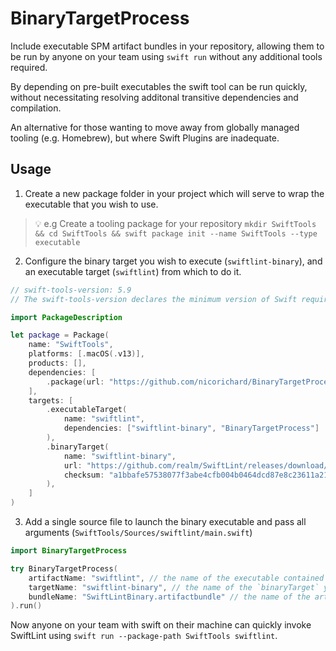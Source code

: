 # BinaryTargetProcess

Include executable SPM artifact bundles in your repository, allowing them to be run by anyone on your team using `swift run` without any additional tools required.

By depending on pre-built executables the swift tool can be run quickly, without necessitating resolving additonal transitive dependencies and compilation.

An alternative for those wanting to move away from globally managed tooling (e.g. Homebrew), but where Swift Plugins are inadequate.

## Usage

1. Create a new package folder in your project which will serve to wrap the executable that you wish to use.

> 💡 e.g Create a tooling package for your repository `mkdir SwiftTools && cd SwiftTools && swift package init --name SwiftTools --type executable`

2. Configure the binary target you wish to execute (`swiftlint-binary`), and an executable target (`swiftlint`) from which to do it.

```swift
// swift-tools-version: 5.9
// The swift-tools-version declares the minimum version of Swift required to build this package.

import PackageDescription

let package = Package(
    name: "SwiftTools",
    platforms: [.macOS(.v13)],
    products: [],
    dependencies: [
        .package(url: "https://github.com/nicorichard/BinaryTargetProcess", branch: "main"),
    ],
    targets: [
        .executableTarget(
            name: "swiftlint",
            dependencies: ["swiftlint-binary", "BinaryTargetProcess"]
        ),
        .binaryTarget(
            name: "swiftlint-binary",
            url: "https://github.com/realm/SwiftLint/releases/download/0.57.0/SwiftLintBinary-macos.artifactbundle.zip", // You may self-host
            checksum: "a1bbafe57538077f3abe4cfb004b0464dcd87e8c23611a2153c675574b858b3a"
        ),
    ]
)
```

3. Add a single source file to launch the binary executable and pass all arguments (`SwiftTools/Sources/swiftlint/main.swift`)

```swift
import BinaryTargetProcess

try BinaryTargetProcess(
    artifactName: "swiftlint", // the name of the executable contained in the artifact bundle
    targetName: "swiftlint-binary", // the name of the `binaryTarget` you are fetching as dependency
    bundleName: "SwiftLintBinary.artifactbundle" // the name of the artifactbundle (after unzipping)
).run()
```

Now anyone on your team with swift on their machine can quickly invoke SwiftLint using `swift run --package-path SwiftTools swiftlint`.
